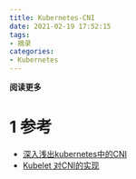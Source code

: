 ```yaml
---
title: Kubernetes-CNI
date: 2021-02-19 17:52:15
tags: 
- 摘录
categories: 
- Kubernetes
---
```


__阅读更多__

<!--more-->

# 1 参考

* [深入浅出kubernetes中的CNI](https://zhuanlan.zhihu.com/p/110648535)
* [Kubelet 对CNI的实现](https://www.jianshu.com/p/1919fb8a48ea)
